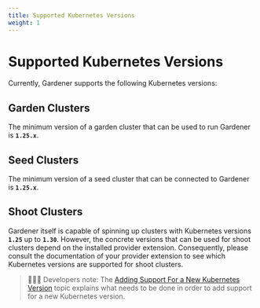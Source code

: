 ```yaml
---
title: Supported Kubernetes Versions
weight: 1
---
```


# Supported Kubernetes Versions

Currently, Gardener supports the following Kubernetes versions:

## Garden Clusters

The minimum version of a garden cluster that can be used to run Gardener is **`1.25.x`**.

## Seed Clusters

The minimum version of a seed cluster that can be connected to Gardener is **`1.25.x`**.

## Shoot Clusters

Gardener itself is capable of spinning up clusters with Kubernetes versions **`1.25`** up to **`1.30`**.
However, the concrete versions that can be used for shoot clusters depend on the installed provider extension.
Consequently, please consult the documentation of your provider extension to see which Kubernetes versions are supported for shoot clusters.

> 👨🏼‍💻 Developers note: The [Adding Support For a New Kubernetes Version](../../development/new-kubernetes-version.md) topic explains what needs to be done in order to add support for a new Kubernetes version.
